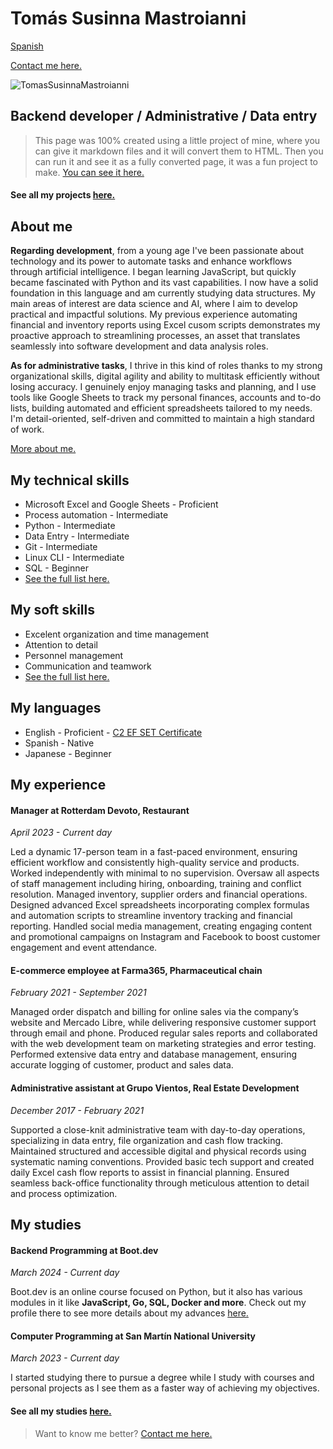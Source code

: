 # Tomás Susinna Mastroianni

[Spanish](spanish)


[Contact me here.](contact)

![TomasSusinnaMastroianni](images/tomas.png)

## Backend developer / Administrative / Data entry

> This page was 100% created using a little project of mine, where you can give it markdown files and it will convert them to HTML. Then you can run it and see it as a fully converted page, it was a fun project to make. [You can see it here.](projects/static_site)

#### See all my projects [here.](projects)

## About me

  **Regarding development**, from a young age I've been passionate about technology and its power to automate tasks and enhance workflows through artificial intelligence. I began learning JavaScript, but quickly became fascinated with Python and its vast capabilities. I now have a solid foundation in this language and am currently studying data structures. My main areas of interest are data science and AI, where I aim to develop practical and impactful solutions. My previous experience automating financial and inventory reports using Excel cusom scripts demonstrates my proactive approach to streamlining processes, an asset that translates seamlessly into software development and data analysis roles.

  **As for administrative tasks**, I thrive in this kind of roles thanks to my strong organizational skills, digital agility and ability to multitask efficiently without losing accuracy. I genuinely enjoy managing tasks and planning, and I use tools like Google Sheets to track my personal finances, accounts and to-do lists, building automated and efficient spreadsheets tailored to my needs. I'm detail-oriented, self-driven and committed to maintain a high standard of work.

  [More about me.](more_info)

## My technical skills

- Microsoft Excel and Google Sheets - Proficient
- Process automation - Intermediate
- Python - Intermediate
- Data Entry - Intermediate
- Git - Intermediate
- Linux CLI - Intermediate
- SQL - Beginner
- [See the full list here.](skills)

## My soft skills

- Excelent organization and time management
- Attention to detail
- Personnel management
- Communication and teamwork
- [See the full list here.](skills)

## My languages

- English - Proficient - [C2 EF SET Certificate](https://cert.efset.org/en/b8Kso4)
- Spanish - Native
- Japanese - Beginner

## My experience

#### **Manager** at Rotterdam Devoto, Restaurant

_April 2023 - Current day_

Led a dynamic 17-person team in a fast-paced environment, ensuring efficient workflow and consistently high-quality service and products. Worked independently with minimal to no supervision. Oversaw all aspects of staff management including hiring, onboarding, training and conflict resolution. Managed inventory, supplier orders and financial operations. Designed advanced Excel spreadsheets incorporating complex formulas and automation scripts to streamline inventory tracking and financial reporting. Handled social media management, creating engaging content and promotional campaigns on Instagram and Facebook to boost customer engagement and event attendance.


#### **E-commerce employee** at Farma365, Pharmaceutical chain

_February 2021 - September 2021_

Managed order dispatch and billing for online sales via the company’s website and Mercado Libre, while delivering responsive customer support through email and phone. Produced regular sales reports and collaborated with the web development team on marketing strategies and error testing. Performed extensive data entry and database management, ensuring accurate logging of customer, product and sales data.


#### **Administrative assistant** at Grupo Vientos, Real Estate Development

_December 2017 - February 2021_

Supported a close-knit administrative team with day-to-day operations, specializing in data entry, file organization and cash flow tracking. Maintained structured and accessible digital and physical records using systematic naming conventions. Provided basic tech support and created daily Excel cash flow reports to assist in financial planning. Ensured seamless back-office functionality through meticulous attention to detail and process optimization.

## My studies

#### **Backend Programming** at Boot.dev

_March 2024 - Current day_

Boot.dev is an online course focused on Python, but it also has various modules in it like **JavaScript, Go, SQL, Docker and more**. Check out my profile there to see more details about my advances [here.](https://www.boot.dev/u/tommy.sm)

#### **Computer Programming** at San Martín National University

_March 2023 - Current day_

I started studying there to pursue a degree while I study with courses and personal projects as I see them as a faster way of achieving my objectives.

#### See all my studies [here.](studies)

> Want to know me better? [Contact me here.](contact)
